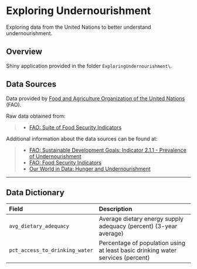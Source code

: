 <!--
#==============================================================================#
#                                                                              #
#    Title      : ReadMe file                                                  #
#    Purpose    : Vital for any Git repo                                       #
#    Notes      : .                                                            #
#    Author     : chrimaho                                                     #
#    Created    : 09/May/2020                                                  #
#    References : .                                                            #
#    Sources    : .                                                            #
#    Edited     : 09/May/2020 - Initial creation                               #
#                                                                              #
#==============================================================================#
-->

# Exploring Undernourishment
Exploring data from the United Nations to better understand undernourishment.

## Overview

Shiny application provided in the folder `ExploringUndernourishment\`.

## Data Sources

Data provided by [Food and Agriculture Organization of the United Nations](http://www.fao.org/home/en/) (FAO).

Raw data obtained from:

>* [FAO: Suite of Food Security Indicators](http://www.fao.org/faostat/en/#data/FS)

Additional information about the data sources can be found at:

>* [FAO: Sustainable Development Goals: Indicator 2.1.1 - Prevalence of Undernourishment](http://www.fao.org/sustainable-development-goals/indicators/2.1.1/en/)
>* [FAO: Food Security Indicators](http://www.fao.org/economic/ess/ess-fs/ess-fadata/en/#.XrXa5Wgzack)
>* [Our World in Data: Hunger and Undernourishment](https://ourworldindata.org/hunger-and-undernourishment)

---

## Data Dictionary

Field|Description
:----|:----------
`avg_dietary_adequacy`|Average dietary energy supply adequacy (percent) (3-year average)
`pct_access_to_drinking_water`|Percentage of population using at least basic drinking water services (percent)
